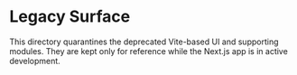 # Legacy Surface

This directory quarantines the deprecated Vite-based UI and supporting modules.
They are kept only for reference while the Next.js app is in active development.
